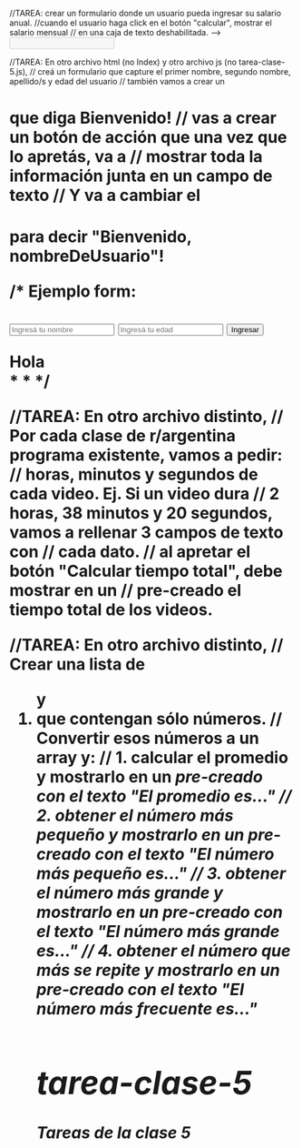 //TAREA: crear un formulario donde un usuario pueda ingresar su salario anual.
//cuando el usuario haga click en el botón "calcular", mostrar el salario mensual
// en una caja de texto deshabilitada. --> <input type="text" disabled id="salario-mensual"/>




//TAREA: En otro archivo html (no Index) y otro archivo js (no tarea-clase-5.js),
// creá un formulario que capture el primer nombre, segundo nombre, apellido/s y edad del usuario
// también vamos a crear un <h1> que diga Bienvenido!
// vas a crear un botón de acción que una vez que lo apretás, va a
// mostrar toda la información junta en un campo de texto
// Y va a cambiar el <h1> para decir "Bienvenido, nombreDeUsuario"!

/*
Ejemplo form:
  <form id="entrada-bar" onsubmit="return false;">
    <input type="text" placeholder="Ingresá tu nombre" id="nombre-usuario"/>
    <input type="number" placeholder="Ingresá tu edad" id="edad-usuario" />
    <input type="submit" value="Ingresar" id="ingresar"/>
  </form>

  <div id="resultado">Hola</div>
*
* */

//TAREA: En otro archivo distinto,
// Por cada clase de r/argentina programa existente, vamos a pedir:
// horas, minutos y segundos de cada video. Ej. Si un video dura
// 2 horas, 38 minutos y 20 segundos, vamos a rellenar 3 campos de texto con
// cada dato.
// al apretar el botón "Calcular tiempo total", debe mostrar en un
// <strong> pre-creado el tiempo total de los videos.

//TAREA: En otro archivo distinto,
// Crear una lista de <ol> y <li> que contengan sólo números.
// Convertir esos números a un array y:
// 1. calcular el promedio y mostrarlo en un <em> pre-creado con el texto "El promedio es..."
// 2. obtener el número más pequeño y mostrarlo en un <em> pre-creado con el texto "El número más pequeño es..."
// 3. obtener el número más grande y mostrarlo en un <em> pre-creado con el texto "El número más grande es..."
// 4. obtener el número que más se repite y mostrarlo en un <em> pre-creado con el texto "El número más frecuente es..."

# tarea-clase-5
Tareas de la clase 5
